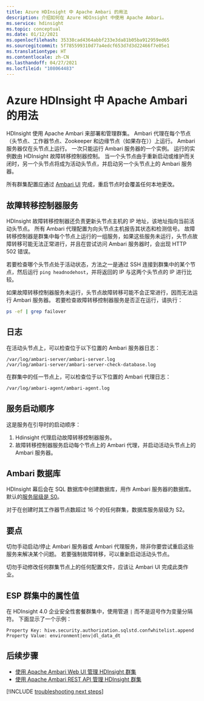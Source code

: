 ```yaml
---
title: Azure HDInsight 中 Apache Ambari 的用法
description: 介绍如何在 Azure HDInsight 中使用 Apache Ambari。
ms.service: hdinsight
ms.topic: conceptual
ms.date: 01/12/2021
ms.openlocfilehash: 35338cad4364abbf233e3da81b05ba912959ed65
ms.sourcegitcommit: 5f785599310d77a4edcf653d7d3d22466f7e05e1
ms.translationtype: HT
ms.contentlocale: zh-CN
ms.lasthandoff: 04/27/2021
ms.locfileid: "108064483"
---
```

# <a name="apache-ambari-usage-in-azure-hdinsight"></a>Azure HDInsight 中 Apache Ambari 的用法

HDInsight 使用 Apache Ambari 来部署和管理群集。 Ambari 代理在每个节点（头节点、工作器节点、Zookeeper 和边缘节点（如果存在））上运行。 Ambari 服务器仅在头节点上运行。 一次只能运行 Ambari 服务器的一个实例。 运行的实例数由 HDInsight 故障转移控制器控制。 当一个头节点由于重新启动或维护而关闭时，另一个头节点将成为活动头节点，并启动另一个头节点上的 Ambari 服务器。

所有群集配置应通过 [Ambari UI](./hdinsight-hadoop-manage-ambari.md) 完成，重启节点时会覆盖任何本地更改。

## <a name="failover-controller-services"></a>故障转移控制器服务

HDInsight 故障转移控制器还负责更新头节点主机的 IP 地址，该地址指向当前活动头节点。 所有 Ambari 代理配置为向头节点主机报告其状态和检测信号。 故障转移控制器是群集中每个节点上运行的一组服务，如果这些服务未运行，头节点故障转移可能无法正常进行，并且在尝试访问 Ambari 服务器时，会出现 HTTP 502 错误。

若要检查哪个头节点处于活动状态，方法之一是通过 SSH 连接到群集中的某个节点，然后运行 `ping headnodehost`，并将返回的 IP 与这两个头节点的 IP 进行比较。

如果故障转移控制器服务未运行，头节点故障转移可能不会正常进行，因而无法运行 Ambari 服务器。 若要检查故障转移控制器服务是否正在运行，请执行：

```bash
ps -ef | grep failover
```

## <a name="logs"></a>日志

在活动头节点上，可以检查位于以下位置的 Ambari 服务器日志：

```
/var/log/ambari-server/ambari-server.log
/var/log/ambari-server/ambari-server-check-database.log
```

在群集中的任一节点上，可以检查位于以下位置的 Ambari 代理日志：

```bash
/var/log/ambari-agent/ambari-agent.log
```

## <a name="service-start-sequences"></a>服务启动顺序

这是服务在引导时的启动顺序：

1. Hdinsight 代理启动故障转移控制器服务。
1. 故障转移控制器服务启动每个节点上的 Ambari 代理，并启动活动头节点上的 Ambari 服务器。

## <a name="ambari-database"></a>Ambari 数据库

HDInsight 幕后会在 SQL 数据库中创建数据库，用作 Ambari 服务器的数据库。 默认的[服务层级是 S0](../azure-sql/database/elastic-pool-scale.md)。

对于在创建时其工作器节点数超过 16 个的任何群集，数据库服务层级为 S2。

## <a name="takeaway-points"></a>要点

切勿手动启动/停止 Ambari 服务器或 Ambari 代理服务，除非你要尝试重启这些服务来解决某个问题。 若要强制故障转移，可以重新启动活动头节点。

切勿手动修改任何群集节点上的任何配置文件，应该让 Ambari UI 完成此类作业。

## <a name="property-values-in-esp-clusters"></a>ESP 群集中的属性值

在 HDInsight 4.0 企业安全性套餐群集中，使用管道 `|` 而不是逗号作为变量分隔符。 下面显示了一个示例：

```
Property Key: hive.security.authorization.sqlstd.confwhitelist.append
Property Value: environment|env|dl_data_dt
```

## <a name="next-steps"></a>后续步骤

* [使用 Apache Ambari Web UI 管理 HDInsight 群集](hdinsight-hadoop-manage-ambari.md)
* [使用 Apache Ambari REST API 管理 HDInsight 群集](hdinsight-hadoop-manage-ambari-rest-api.md)

[!INCLUDE [troubleshooting next steps](../../includes/hdinsight-troubleshooting-next-steps.md)]
